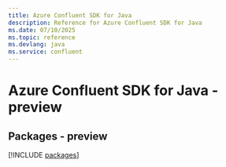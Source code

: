 ```yaml
---
title: Azure Confluent SDK for Java
description: Reference for Azure Confluent SDK for Java
ms.date: 07/10/2025
ms.topic: reference
ms.devlang: java
ms.service: confluent
---
```

# Azure Confluent SDK for Java - preview
## Packages - preview
[!INCLUDE [packages](confluent-index.md)]